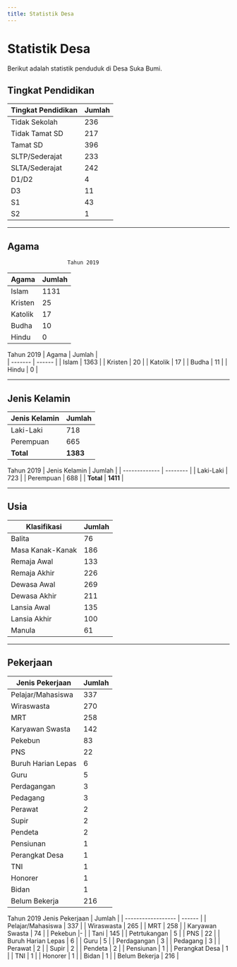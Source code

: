 ```yaml
---
title: Statistik Desa
---
```


# Statistik Desa

Berikut adalah statistik penduduk di Desa Suka Bumi.

## Tingkat Pendidikan

| Tingkat Pendidikan | Jumlah |
| ------------------ | ------ |  
| Tidak Sekolah      | 236    |
| Tidak Tamat SD     | 217    |
| Tamat SD           | 396    |
| SLTP/Sederajat     | 233    |
| SLTA/Sederajat     | 242    |
| D1/D2              | 4      |
| D3                 | 11     |
| S1                 | 43     |
| S2                 | 1      |

---

## Agama
                       Tahun 2019 
| Agama   | Jumlah |   
| ------- | ------ |
| Islam   | 1131   |
| Kristen | 25     |
| Katolik | 17     |
| Budha   | 10     |
| Hindu   | 0      |

Tahun 2019
| Agama   | Jumlah |   
| ------- | ------ |
| Islam   | 1363   |
| Kristen | 20     |
| Katolik | 17     |
| Budha   | 11     |
| Hindu   | 0      |

---

## Jenis Kelamin

| Jenis Kelamin | Jumlah   |
| ------------- | -------- |
| Laki-Laki     | 718      |
| Perempuan     | 665      |
| **Total**     | **1383** |

Tahun 2019
| Jenis Kelamin | Jumlah   |
| ------------- | -------- |
| Laki-Laki     | 723      |
| Perempuan     | 688      |
| **Total**     | **1411** |


---

## Usia

| Klasifikasi      | Jumlah |
| ---------------- | ------ |
| Balita           | 76     |
| Masa Kanak-Kanak | 186    |
| Remaja Awal      | 133    |
| Remaja Akhir     | 226    |
| Dewasa Awal      | 269    |
| Dewasa Akhir     | 211    |
| Lansia Awal      | 135    |
| Lansia Akhir     | 100    |
| Manula           | 61     |

---

## Pekerjaan

| Jenis Pekerjaan    | Jumlah |
| ------------------ | ------ |
| Pelajar/Mahasiswa  | 337    |
| Wiraswasta         | 270    |
| MRT                | 258    |
| Karyawan Swasta    | 142    |
| Pekebun            | 83     |
| PNS                | 22     |
| Buruh Harian Lepas | 6      |
| Guru               | 5      |
| Perdagangan        | 3      |
| Pedagang           | 3      |
| Perawat            | 2      |
| Supir              | 2      |
| Pendeta            | 2      |
| Pensiunan          | 1      |
| Perangkat Desa     | 1      |
| TNI                | 1      |
| Honorer            | 1      |
| Bidan              | 1      |
| Belum Bekerja      | 216    |

Tahun 2019
 Jenis Pekerjaan    | Jumlah |
| ------------------ | ------ |
| Pelajar/Mahasiswa  | 337    |
| Wiraswasta         | 265    |
| MRT                | 258    |
| Karyawan Swasta    | 74     |
| Pekebun            |-       |
|  Tani              | 145    |
|  Petrtukangan      | 5      |
| PNS                | 22     |
| Buruh Harian Lepas | 6      |
| Guru               | 5      |
| Perdagangan        | 3      |
| Pedagang           | 3      |
| Perawat            | 2      |
| Supir              | 2      |
| Pendeta            | 2      |
| Pensiunan          | 1      |
| Perangkat Desa     | 1      |
| TNI                | 1      |
| Honorer            | 1      |
| Bidan              | 1      |
| Belum Bekerja      | 216    |
